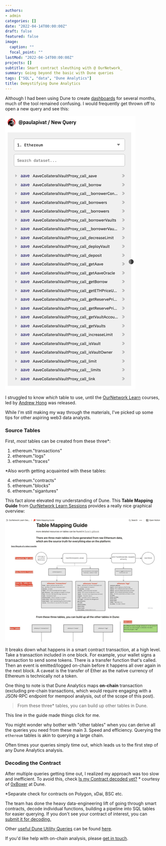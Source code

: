 ```yaml
---
authors:
- admin
categories: []
date: "2022-04-14T00:00:00Z"
draft: false
featured: false
image:
  caption: ""
  focal_point: ""
lastMod: "2022-04-14T00:00:00Z"
projects: []
subtitle: Smart contract sleuthing with @ OurNetwork_
summary: Going beyond the basic with Dune queries 
tags: ["SQL", "data", "Dune Analytics"]
title: Demystifying Dune Analytics
---
```


Although I had been using Dune to create [dashboards](https://dune.xyz/paulapivat) for several months, much of the tool remained confusing. I would frequently get thrown off to open a new query and see this:

![dune table list](./dune_table_list.png)

I struggled to know *which* table to use, until the [OurNetwork Learn](https://ournetwork.mirror.xyz/gP16wLY-9BA1E_ZuOSv1EUAgYGfK9mELNza8cfgMWPQ) courses, led by [Andrew Hong](https://twitter.com/andrewhong5297) was released.

While I'm still making my way through the materials, I've picked up some tips for other aspiring web3 data analysts.

### Source Tables

First, *most* tables can be created from these three*:

1. ethereum."transactions"
2. ethereum."logs"
3. ethereum."traces"

*Also worth getting acquainted with these tables:

4. ethereum."contracts"
5. ethereum."blocks"
6. ethereum."sigantures"

This fact alone elevated my understanding of Dune. This **Table Mapping Guide** from [OurNetwork Learn Sessions](https://www.notion.so/Table-Mapping-Guide-2c12f7c8c5304aabb8078fcde3ce38f9) provides a really nice graphical overview:

![table mapping guide](./table_mapping_guide_screenshot.png)

It breaks down what happens in a smart contract transaction, at a high level. Take a transaction included in one block. For example, your wallet signs a transaction to send some tokens. There is a transfer function that's called. Then an event is emitted/logged on-chain before it happens all over again in the next block. A caveat is the transfer of Ether as the native currency of Ethereum is technically not a token.

One thing to note is that Dune Analytics maps **on-chain** transaction (excluding pre-chain transactions, which would require engaging with a JSON-RPC endpoint for mempool analysis, out of the scope of this post).

> From these three* tables, you can build up other tables in Dune.

This line in the guide made things click for me. 

You might wonder why bother with "other tables" when you can derive all the queries you need from these main 3. Speed and efficiency. Querying the `ethereum` tables is akin to querying a large chain. 

Often times your queries simply time out, which leads us to the first step of any Dune Analytics analysis.

### Decoding the Contract

After multiple queries getting time out, I realized my approach was too slow and inefficient. To avoid this, check [Is my Contract decoded yet?](https://dune.xyz/0xBoxer/Is-my-Contract-decoded-yet?contract_address=0x74C6CadE3eF61d64dcc9b97490d9FbB231e4BdCc) * courtesy of [0xBoxer](https://twitter.com/0xBoxer) at Dune.

*Separate check for contracts on Polygon, xDai, BSC etc. 

The team has done the heavy data-engineering lift of going through smart contracts, decode individual functions, building a pipeline into SQL tables for easier querying. If you don't see your contract of interest, you can [submit it for decoding.](https://dune.xyz/contracts/new)

Other [useful Dune Utility Queries](https://www.notion.so/Dune-Utility-Queries-6e6828030407476eac0bc12a021cb6c5) can be found [here](https://www.notion.so/Dune-Utility-Queries-6e6828030407476eac0bc12a021cb6c5).



If you'd like help with on-chain analysis, please [get in touch](https://twitter.com/paulapivat).